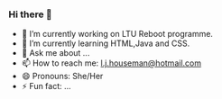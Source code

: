 ### Hi there 👋


- 🔭 I’m currently working on LTU Reboot programme.
- 🌱 I’m currently learning HTML,Java and CSS.
- 💬 Ask me about ...
- 📫 How to reach me: l.j.houseman@hotmail.com
- 😄 Pronouns: She/Her
- ⚡ Fun fact: ...

